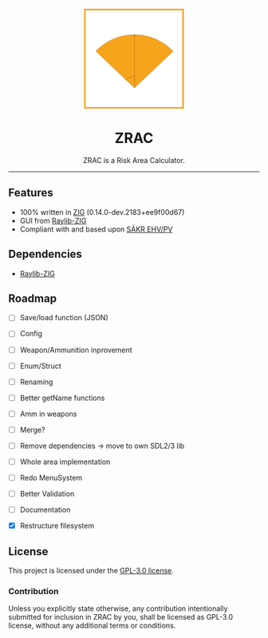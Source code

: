 <p align="center">
  <img src="/assets/icon.png" alt="ZRAC" width="200"/>
  <h1 align="center">ZRAC</h1>
</p>

<p align="center">
  ZRAC is a Risk Area Calculator.
</p>


---
## Features

* 100% written in [ZIG] (0.14.0-dev.2183+ee9f00d67)
* GUI from [Raylib-ZIG] 
* Compliant with and based upon [SÄKR EHV/PV]
  
## Dependencies

* [Raylib-ZIG] 

## Roadmap

* [ ] Save/load function (JSON)
* [ ] Config
* [ ]  Weapon/Ammunition inprovement
  * [ ] Enum/Struct
  * [ ] Renaming
  * [ ] Better getName functions
  * [ ] Amm in weapons
  * [ ] Merge?
* [ ] Remove dependencies -> move to own SDL2/3 lib
* [ ] Whole area implementation
* [ ] Redo MenuSystem
* [ ] Better Validation
* [ ] Documentation
* [X] Restructure filesystem


## License

This project is licensed under the [GPL-3.0 license].

### Contribution

Unless you explicitly state otherwise, any contribution intentionally submitted
for inclusion in ZRAC by you, shall be licensed as GPL-3.0 license, without any additional
terms or conditions.

[ZIG]:https://ziglang.org/
[GPL-3.0 license]:https://github.com/Atomvapen/ZRAC/blob/next/LICENSE
[Raylib-ZIG]:https://github.com/Not-Nik/raylib-zig
[SÄKR EHV/PV]:https://www.forsvarsmakten.se/siteassets/2-om-forsvarsmakten/dokument/reglementen/sakr-ehv-pv.pdf

